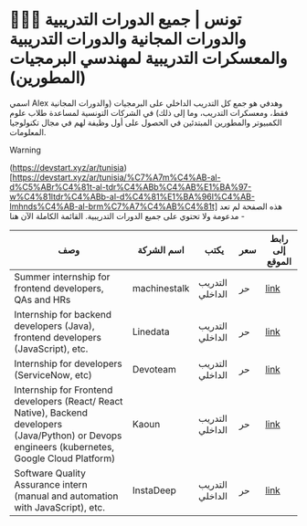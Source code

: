 #      👨‍💻🚀 تونس | جميع الدورات التدريبية والدورات المجانية والدورات التدريبية والمعسكرات التدريبية لمهندسي البرمجيات (المطورين) 

اسمي Alex وهدفي هو جمع كل التدريب الداخلي على البرمجيات (والدورات المجانية فقط، ومعسكرات التدريب، وما إلى ذلك) في الشركات التونسية لمساعدة طلاب علوم الكمبيوتر والمطورين المبتدئين في الحصول على أول وظيفة لهم في مجال تكنولوجيا المعلومات.

> [!WARNING]
> (https://devstart.xyz/ar/tunisia)[https://devstart.xyz/ar/tunisia/%C7%A7m%C4%AB-al-d%C5%ABr%C4%81t-al-tdr%C4%ABb%C4%AB%E1%BA%97-w%C4%81ltdr%C4%ABb-al-d%C4%81%E1%BA%96l%C4%AB-lmhnds%C4%AB-al-brm%C7%A7%C4%AB%C4%81t]         هذه الصفحة لم تعد مدعومة ولا تحتوي على جميع الدورات التدريبية. القائمة الكاملة الآن هنا -

| وصف                                                                                                                                                | اسم الشركة   | يكتب            | سعر | رابط إلى الموقع                                                                                                    |
|----------------------------------------------------------------------------------------------------------------------------------------------------|--------------|-----------------|-----|--------------------------------------------------------------------------------------------------------------------|
| Summer internship for frontend developers, QAs and HRs                                                                                             | machinestalk | التدريب الداخلي | حر  | [link](https://machinestalk.tn/en/students-2)                                                                      |
| Internship for backend developers (Java), frontend developers (JavaScript), etc.                                                                   | Linedata     | التدريب الداخلي | حر  | [link](https://www.linedata.com/internships)                                                                       |
| Internship for developers (ServiceNow, etc)                                                                                                        | Devoteam     | التدريب الداخلي | حر  | [link](https://www.devoteam.com/join-us/students/)                                                                 |
| Internship for Frontend developers (React/ React Native), Backend developers (Java/Python) or Devops engineers (kubernetes, Google Cloud Platform) | Kaoun        | التدريب الداخلي | حر  | [link](https://kaoun.freshteam.com/jobs?location=[]&department=[]&jobType=[%223%22]&title=&isRemoteLocation=false) |
| Software Quality Assurance intern (manual and automation with JavaScript), etc.                                                                    | InstaDeep    | التدريب الداخلي | حر  | [link](https://www.instadeep.com/about-us/careers/internships/)                                                    |

